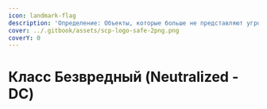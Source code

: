 ```yaml
---
icon: landmark-flag
description: 'Определение: Объекты, которые больше не представляют угрозы.'
cover: ../.gitbook/assets/scp-logo-safe-2png.png
coverY: 0
---
```


# Класс Безвредный (Neutralized - DC)

